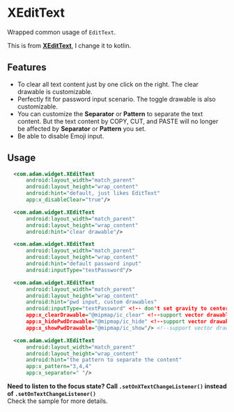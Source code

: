 

# XEditText
Wrapped common usage of `EditText`. 

This is from **[XEditText](https://github.com/hgncxzy/XEditText)**, I change it to kotlin.



## Features
- To clear all text content just by one click on the right. The clear drawable is customizable.
- Perfectly fit for password input scenario. The toggle drawable is also customizable.
- You can customize the **Separator** or **Pattern** to separate the text content. But the text content by COPY, CUT, and PASTE will no longer be affected by **Separator** or **Pattern** you set.
- Be able to disable Emoji input.



## Usage
```xml
  <com.adam.widget.XEditText
      android:layout_width="match_parent"
      android:layout_height="wrap_content"
      android:hint="default, just likes EditText"
      app:x_disableClear="true"/>

  <com.adam.widget.XEditText
      android:layout_width="match_parent"
      android:layout_height="wrap_content"
      android:hint="clear drawable"/>

  <com.adam.widget.XEditText
      android:layout_width="match_parent"
      android:layout_height="wrap_content"
      android:hint="default password input"
      android:inputType="textPassword"/>

  <com.adam.widget.XEditText
      android:layout_width="match_parent"
      android:layout_height="wrap_content"
      android:hint="pwd input, custom drawables"
      android:inputType="textPassword" <!-- don't set gravity to center, 		   center_horizontal, right or end, otherwise the ClearDrawable will not appear. -->
      app:x_clearDrawable="@mipmap/ic_clear" <!--support vector drawable-->
      app:x_hidePwdDrawable="@mipmap/ic_hide" <!--support vector drawable-->
      app:x_showPwdDrawable="@mipmap/ic_show"/> <!--support vector drawable-->

  <com.adam.widget.XEditText
      android:layout_width="match_parent"
      android:layout_height="wrap_content"
      android:hint="the pattern to separate the content"
      app:x_pattern="3,4,4"
      app:x_separator=" "/>
```
**Need to listen to the focus state? Call `.setOnXTextChangeListener()` instead of `.setOnTextChangeListener()`**  
Check the sample for more details.

